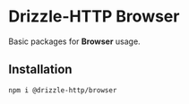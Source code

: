# Drizzle-HTTP Browser

Basic packages for **Browser** usage.

## Installation

```
npm i @drizzle-http/browser
```
